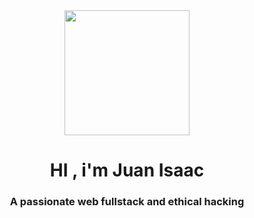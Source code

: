 <div id=" header" align="center">
     <div id=" header" align="center">
        <img src=https://i.gifer.com/5OcF.gif width= "200"
         </div>
          <h1 align="center">HI , i'm Juan Isaac</h1>
         <h3 align="center">A passionate web fullstack and ethical hacking</h3>
 </div>
